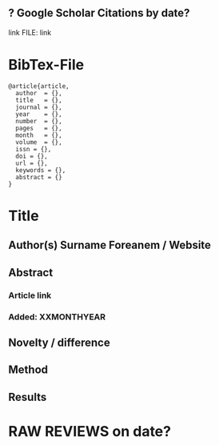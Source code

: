 ## ? Google Scholar Citations by date?
link
FILE: link

# BibTex-File
```
@article{article,
  author  = {}, 
  title   = {},
  journal = {},
  year    = {},
  number  = {},
  pages   = {},
  month   = {},
  volume  = {},
  issn = {},
  doi = {},
  url = {},
  keywords = {},
  abstract = {}
}
```

# Title

## Author(s) Surname Foreanem / Website

## Abstract

### Article link

### Added: XXMONTHYEAR

## Novelty / difference

## Method 

## Results

# RAW REVIEWS on date?

